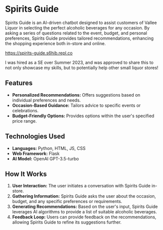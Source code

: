 # Spirits Guide

Spirits Guide is an AI-driven chatbot designed to assist customers of Vallee Liquor in selecting the perfect alcoholic beverages for any occasion. By asking a series of questions related to the event, budget, and personal preferences, Spirits Guide provides tailored recommendations, enhancing the shopping experience both in-store and online.

https://spirits-guide.s6hib.repl.co 

I was hired as a SE over Summer 2023, and was approved to share this to not only showcase my skills, but to potentially help other small liquor stores!

## Features

- **Personalized Recommendations:** Offers suggestions based on individual preferences and needs.
- **Occasion-Based Guidance:** Tailors advice to specific events or celebrations.
- **Budget-Friendly Options:** Provides options within the user's specified price range.

## Technologies Used

- **Languages:** Python, HTML, JS, CSS
- **Web Framework:** Flask
- **AI Model:** OpenAI GPT-3.5-turbo

## How It Works

1. **User Interaction:** The user initiates a conversation with Spirits Guide in-store.
2. **Gathering Information:** Spirits Guide asks the user about the occasion, budget, and any specific preferences or requirements.
3. **Generating Recommendations:** Based on the user's input, Spirits Guide leverages AI algorithms to provide a list of suitable alcoholic beverages.
4. **Feedback Loop:** Users can provide feedback on the recommendations, allowing Spirits Guide to refine its suggestions further.
